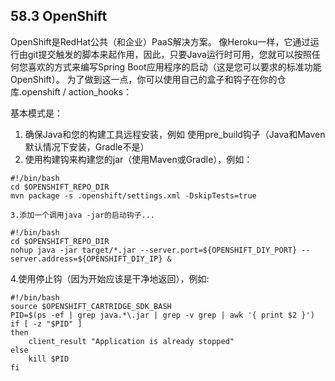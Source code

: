 ## 58.3 OpenShift

OpenShift是RedHat公共（和企业）PaaS解决方案。 像Heroku一样，它通过运行由git提交触发的脚本来起作用，因此，只要Java运行时可用，您就可以按照任何您喜欢的方式来编写Spring Boot应用程序的启动（这是您可以要求的标准功能OpenShift）。 为了做到这一点，你可以使用自己的盒子和钩子在你的仓库.openshift / action\_hooks：

基本模式是：

1. 确保Java和您的构建工具远程安装，例如 使用pre\_build钩子（Java和Maven默认情况下安装，Gradle不是）
2. 使用构建钩来构建您的jar（使用Maven或Gradle），例如：

```
#!/bin/bash
cd $OPENSHIFT_REPO_DIR
mvn package -s .openshift/settings.xml -DskipTests=true
```

    3.添加一个调用java -jar的启动钩子...

```
#!/bin/bash
cd $OPENSHIFT_REPO_DIR
nohup java -jar target/*.jar --server.port=${OPENSHIFT_DIY_PORT} --server.address=${OPENSHIFT_DIY_IP} &
```

4.使用停止钩（因为开始应该是干净地返回），例如:

```
#!/bin/bash
source $OPENSHIFT_CARTRIDGE_SDK_BASH
PID=$(ps -ef | grep java.*\.jar | grep -v grep | awk '{ print $2 }')
if [ -z "$PID" ]
then
    client_result "Application is already stopped"
else
    kill $PID
fi
```







